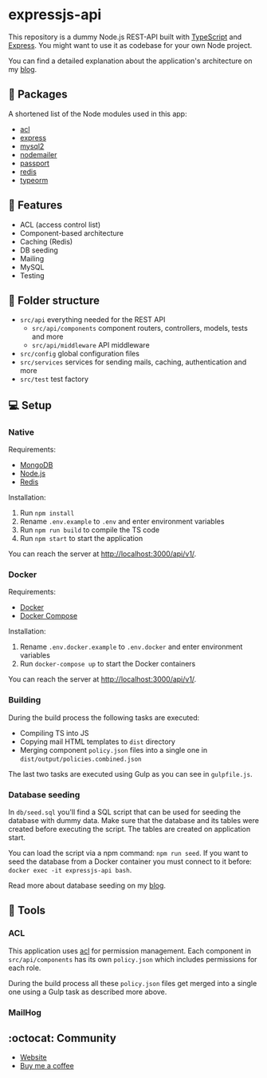 # expressjs-api

This repository is a dummy Node.js REST-API built with [TypeScript](https://www.typescriptlang.org/) and [Express](https://expressjs.com/). You might want to use it as codebase for your own Node project.

You can find a detailed explanation about the application's architecture on my [blog](https://larswaechter.dev/blog/nodejs-rest-api-structure/).

## :pushpin: Packages

A shortened list of the Node modules used in this app:

- [acl](https://www.npmjs.com/package/acl)
- [express](https://www.npmjs.com/package/express)
- [mysql2](https://www.npmjs.com/package/mysql2)
- [nodemailer](https://www.npmjs.com/package/nodemailer)
- [passport](https://www.npmjs.com/package/passport)
- [redis](https://www.npmjs.com/package/redis)
- [typeorm](https://www.npmjs.com/package/typeorm)

## :crystal_ball: Features

- ACL (access control list)
- Component-based architecture
- Caching (Redis)
- DB seeding
- Mailing
- MySQL
- Testing

## :open_file_folder: Folder structure

<!-- Read more [here](https://larswaechter.dev/blog/nodejs-rest-api-structure/). -->

- `src/api` everything needed for the REST API
  - `src/api/components` component routers, controllers, models, tests and more
  - `src/api/middleware` API middleware
- `src/config` global configuration files
- `src/services` services for sending mails, caching, authentication and more
- `src/test` test factory

## :computer: Setup

### Native

Requirements:

- [MongoDB](https://www.mongodb.com/)
- [Node.js](https://nodejs.org/en/)
- [Redis](https://redis.io/)

Installation:

1. Run `npm install`
2. Rename `.env.example` to `.env` and enter environment variables
3. Run `npm run build` to compile the TS code
4. Run `npm start` to start the application

You can reach the server at [http://localhost:3000/api/v1/](http://localhost:3000/api/v1).

### Docker

Requirements:

- [Docker](https://www.docker.com/)
- [Docker Compose](https://docs.docker.com/compose/)

Installation:

1. Rename `.env.docker.example` to `.env.docker` and enter environment variables
2. Run `docker-compose up` to start the Docker containers

You can reach the server at [http://localhost:3000/api/v1/](http://localhost:3000/api/v1).

### Building

During the build process the following tasks are executed:

- Compiling TS into JS
- Copying mail HTML templates to `dist` directory
- Merging component `policy.json` files into a single one in `dist/output/policies.combined.json`

The last two tasks are executed using Gulp as you can see in `gulpfile.js`.

### Database seeding

In `db/seed.sql` you'll find a SQL script that can be used for seeding the database with dummy data. Make sure that the database and its tables were created before executing the script. The tables are created on application start.

You can load the script via a npm command: `npm run seed`. If you want to seed the database from a Docker container you must connect to it before: `docker exec -it expressjs-api bash`.

Read more about database seeding on my [blog](https://larswaechter.dev/blog/nodejs-database-seeding/).

## :hammer: Tools

### ACL

This application uses [acl](https://www.npmjs.com/package/acl) for permission management. Each component in `src/api/components` has its own `policy.json` which includes permissions for each role.

During the build process all these `policy.json` files get merged into a single one using a Gulp task as described more above.

### MailHog

<!-- [MailHog](https://github.com/mailhog/MailHog) is an email testing tool for developers. You can use it as SMTP server to simulate the process of sending mails. MailHog is included as Docker image within the `docker-compose.yml` file.

Start the containers as described above and you can open the MailHog web interface at [http://localhost:8025](http://localhost:8025/) where you'll find an overview of all sent emails. -->

## :octocat: Community

- [Website](https://www.devontaereid.com/)
- [Buy me a coffee](https://www.buymeacoffee.com/devdoesit)